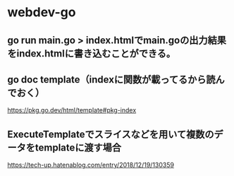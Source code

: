 # webdev-go

## go run main.go > index.htmlでmain.goの出力結果をindex.htmlに書き込むことができる。

## go doc template（indexに関数が載ってるから読んでおく）
https://pkg.go.dev/html/template#pkg-index

## ExecuteTemplateでスライスなどを用いて複数のデータをtemplateに渡す場合
https://tech-up.hatenablog.com/entry/2018/12/19/130359
